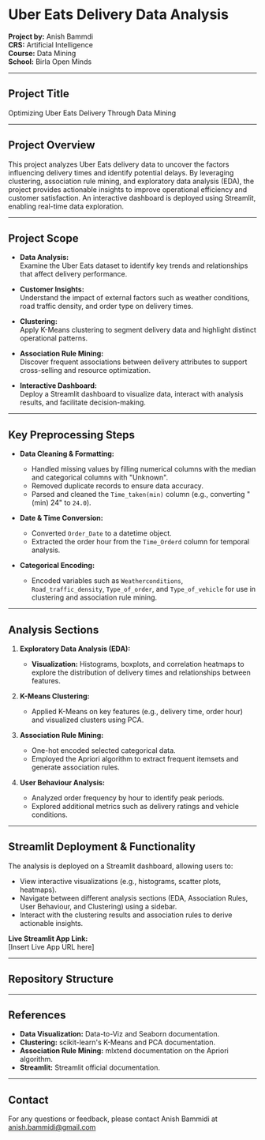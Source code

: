 # Uber Eats Delivery Data Analysis

**Project by:** Anish Bammdi  
**CRS:** Artificial Intelligence  
**Course:** Data Mining  
**School:** Birla Open Minds

---

## Project Title

Optimizing Uber Eats Delivery Through Data Mining

---

## Project Overview

This project analyzes Uber Eats delivery data to uncover the factors influencing delivery times and identify potential delays. By leveraging clustering, association rule mining, and exploratory data analysis (EDA), the project provides actionable insights to improve operational efficiency and customer satisfaction. An interactive dashboard is deployed using Streamlit, enabling real-time data exploration.

---

## Project Scope

- **Data Analysis:**  
  Examine the Uber Eats dataset to identify key trends and relationships that affect delivery performance.
  
- **Customer Insights:**  
  Understand the impact of external factors such as weather conditions, road traffic density, and order type on delivery times.
  
- **Clustering:**  
  Apply K-Means clustering to segment delivery data and highlight distinct operational patterns.
  
- **Association Rule Mining:**  
  Discover frequent associations between delivery attributes to support cross-selling and resource optimization.
  
- **Interactive Dashboard:**  
  Deploy a Streamlit dashboard to visualize data, interact with analysis results, and facilitate decision-making.

---

## Key Preprocessing Steps

- **Data Cleaning & Formatting:**  
  - Handled missing values by filling numerical columns with the median and categorical columns with "Unknown".
  - Removed duplicate records to ensure data accuracy.
  - Parsed and cleaned the `Time_taken(min)` column (e.g., converting "(min) 24" to `24.0`).

- **Date & Time Conversion:**  
  - Converted `Order_Date` to a datetime object.
  - Extracted the order hour from the `Time_Orderd` column for temporal analysis.

- **Categorical Encoding:**  
  - Encoded variables such as `Weatherconditions`, `Road_traffic_density`, `Type_of_order`, and `Type_of_vehicle` for use in clustering and association rule mining.

---

## Analysis Sections

1. **Exploratory Data Analysis (EDA):**  
   - **Visualization:** Histograms, boxplots, and correlation heatmaps to explore the distribution of delivery times and relationships between features.
   
2. **K-Means Clustering:**  
   - Applied K-Means on key features (e.g., delivery time, order hour) and visualized clusters using PCA.
   
3. **Association Rule Mining:**  
   - One-hot encoded selected categorical data.
   - Employed the Apriori algorithm to extract frequent itemsets and generate association rules.
   
4. **User Behaviour Analysis:**  
   - Analyzed order frequency by hour to identify peak periods.
   - Explored additional metrics such as delivery ratings and vehicle conditions.

---

## Streamlit Deployment & Functionality

The analysis is deployed on a Streamlit dashboard, allowing users to:
- View interactive visualizations (e.g., histograms, scatter plots, heatmaps).
- Navigate between different analysis sections (EDA, Association Rules, User Behaviour, and Clustering) using a sidebar.
- Interact with the clustering results and association rules to derive actionable insights.

**Live Streamlit App Link:**  
[Insert Live App URL here]

---

## Repository Structure


---

## References

- **Data Visualization:** Data-to-Viz and Seaborn documentation.
- **Clustering:** scikit-learn's K-Means and PCA documentation.
- **Association Rule Mining:** mlxtend documentation on the Apriori algorithm.
- **Streamlit:** Streamlit official documentation.

---

## Contact

For any questions or feedback, please contact Anish Bammidi at anish.bammidi@gmail.com
